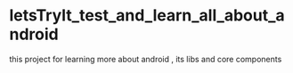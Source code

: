 # letsTryIt_test_and_learn_all_about_android
 this project for learning more about android , its libs and core components

